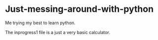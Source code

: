 # Just-messing-around-with-python
Me trying my best to learn python.

The inprogress1 file is a just a very basic calculator.
